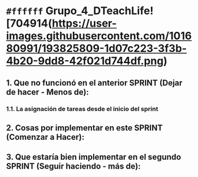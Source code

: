# `#ffffff` Grupo_4_DTeachLife![704914(https://user-images.githubusercontent.com/101680991/193825809-1d07c223-3f3b-4b20-9dd8-42f021d744df.png)
## 1. Que no funcionó en el anterior SPRINT (Dejar de hacer - Menos de):
### 1.1. La asignación de tareas desde el inicio del sprint


## 2. Cosas por implementar en este SPRINT (Comenzar a Hacer):

## 3. Que estaría bien implementar en el segundo SPRINT (Seguir haciendo - más de):
